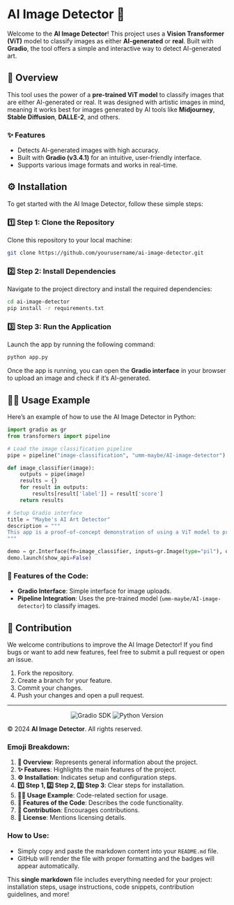 # AI Image Detector 🚀

Welcome to the **AI Image Detector**! This project uses a **Vision Transformer (ViT)** model to classify images as either **AI-generated** or **real**. Built with **Gradio**, the tool offers a simple and interactive way to detect AI-generated art.

## 📖 Overview

This tool uses the power of a **pre-trained ViT model** to classify images that are either AI-generated or real. It was designed with artistic images in mind, meaning it works best for images generated by AI tools like **Midjourney**, **Stable Diffusion**, **DALLE-2**, and others.

### ✨ Features
- Detects AI-generated images with high accuracy.
- Built with **Gradio (v3.4.1)** for an intuitive, user-friendly interface.
- Supports various image formats and works in real-time.

## ⚙️ Installation

To get started with the AI Image Detector, follow these simple steps:

### 1️⃣ Step 1: Clone the Repository

Clone this repository to your local machine:

```bash
git clone https://github.com/yourusername/ai-image-detector.git
```

### 2️⃣ Step 2: Install Dependencies

Navigate to the project directory and install the required dependencies:

```bash
cd ai-image-detector
pip install -r requirements.txt
```

### 3️⃣ Step 3: Run the Application

Launch the app by running the following command:

```bash
python app.py
```

Once the app is running, you can open the **Gradio interface** in your browser to upload an image and check if it’s AI-generated.

## 🧑‍💻 Usage Example

Here’s an example of how to use the AI Image Detector in Python:

```python
import gradio as gr
from transformers import pipeline

# Load the image classification pipeline
pipe = pipeline("image-classification", "umm-maybe/AI-image-detector")

def image_classifier(image):
    outputs = pipe(image)
    results = {}
    for result in outputs:
        results[result['label']] = result['score']
    return results

# Setup Gradio interface
title = "Maybe's AI Art Detector"
description = """
This app is a proof-of-concept demonstration of using a ViT model to predict whether an artistic image was generated using AI.
"""

demo = gr.Interface(fn=image_classifier, inputs=gr.Image(type="pil"), outputs="label", title=title, description=description)
demo.launch(show_api=False)
```

### 📝 Features of the Code:
- **Gradio Interface**: Simple interface for image uploads.
- **Pipeline Integration**: Uses the pre-trained model (`umm-maybe/AI-image-detector`) to classify images.

## 🤝 Contribution


We welcome contributions to improve the AI Image Detector! If you find bugs or want to add new features, feel free to submit a pull request or open an issue.

1. Fork the repository.
2. Create a branch for your feature.
3. Commit your changes.
4. Push your changes and open a pull request.


---

<p align="center">
  <img src="https://img.shields.io/badge/SDK-Gradio%203.4.1-6a1b9a" alt="Gradio SDK" />
  <img src="https://img.shields.io/badge/Python-3.x-blue" alt="Python Version" />
</p>

&copy; 2024 **AI Image Detector**. All rights reserved.

### Emoji Breakdown:
1. **📖 Overview**: Represents general information about the project.
2. **✨ Features**: Highlights the main features of the project.
3. **⚙️ Installation**: Indicates setup and configuration steps.
4. **1️⃣ Step 1, 2️⃣ Step 2, 3️⃣ Step 3**: Clear steps for installation.
5. **🧑‍💻 Usage Example**: Code-related section for usage.
6. **📝 Features of the Code**: Describes the code functionality.
7. **🤝 Contribution**: Encourages contributions.
8. **📜 License**: Mentions licensing details.

### How to Use:
- Simply copy and paste the markdown content into your `README.md` file.
- GitHub will render the file with proper formatting and the badges will appear automatically.

This **single markdown** file includes everything needed for your project: installation steps, usage instructions, code snippets, contribution guidelines, and more!
